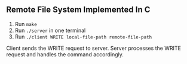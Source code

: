 Remote File System Implemented In C
------------------------------------

1. Run `make`
2. Run `./server` in one terminal
3. Run `./client WRITE local-file-path remote-file-path`


Client sends the WRITE request to server.
Server processes the WRITE request and handles the command accordingly.


